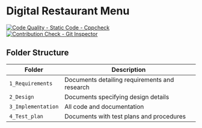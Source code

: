 # Digital Restaurant Menu
[![Code Quality - Static Code - Cppcheck](https://github.com/257858/miniproject_Restaurant_menu/actions/workflows/cppcheck.yml/badge.svg)](https://github.com/257858/miniproject_Restaurant_menu/actions/workflows/cppcheck.yml)
[![Contribution Check - Git Inspector](https://github.com/257858/miniproject_Restaurant_menu/actions/workflows/gitinspector.yml/badge.svg)](https://github.com/257858/miniproject_Restaurant_menu/actions/workflows/gitinspector.yml)
## Folder Structure
Folder             | Description
-------------------| -----------------------------------------
`1_Requirements`   | Documents detailing requirements and research
`2_Design`         | Documents specifying design details
`3_Implementation` | All code and documentation
`4_Test_plan`      | Documents with test plans and procedures




